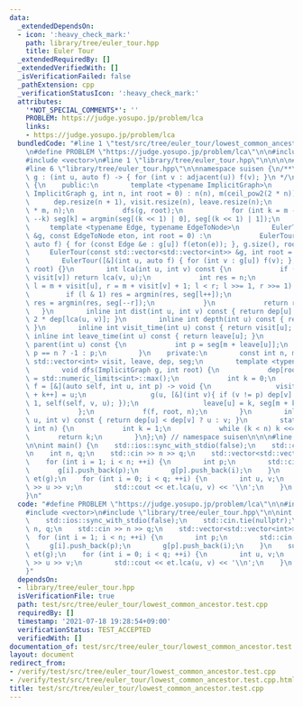 ```yaml
---
data:
  _extendedDependsOn:
  - icon: ':heavy_check_mark:'
    path: library/tree/euler_tour.hpp
    title: Euler Tour
  _extendedRequiredBy: []
  _extendedVerifiedWith: []
  _isVerificationFailed: false
  _pathExtension: cpp
  _verificationStatusIcon: ':heavy_check_mark:'
  attributes:
    '*NOT_SPECIAL_COMMENTS*': ''
    PROBLEM: https://judge.yosupo.jp/problem/lca
    links:
    - https://judge.yosupo.jp/problem/lca
  bundledCode: "#line 1 \"test/src/tree/euler_tour/lowest_common_ancestor.test.cpp\"\
    \n#define PROBLEM \"https://judge.yosupo.jp/problem/lca\"\n\n#include <iostream>\n\
    #include <vector>\n#line 1 \"library/tree/euler_tour.hpp\"\n\n\n\n#include <limits>\n\
    #line 6 \"library/tree/euler_tour.hpp\"\n\nnamespace suisen {\n/**\n * ImplicitGraph\
    \ g : (int u, auto f) -> { for (int v : adjacent(u)) f(v); }\n */\nclass EulerTour\
    \ {\n    public:\n        template <typename ImplicitGraph>\n        EulerTour(const\
    \ ImplicitGraph g, int n, int root = 0) : n(n), m(ceil_pow2(2 * n)) {\n      \
    \      dep.resize(n + 1), visit.resize(n), leave.resize(n);\n            seg.assign(2\
    \ * m, n);\n            dfs(g, root);\n            for (int k = m - 1; k > 0;\
    \ --k) seg[k] = argmin(seg[(k << 1) | 0], seg[(k << 1) | 1]);\n        }\n   \
    \     template <typename Edge, typename EdgeToNode>\n        EulerTour(const std::vector<std::vector<Edge>>\
    \ &g, const EdgeToNode eton, int root = 0) :\n            EulerTour([&](int u,\
    \ auto f) { for (const Edge &e : g[u]) f(eton(e)); }, g.size(), root) {}\n   \
    \     EulerTour(const std::vector<std::vector<int>> &g, int root = 0) :\n    \
    \        EulerTour([&](int u, auto f) { for (int v : g[u]) f(v); }, g.size(),\
    \ root) {}\n        int lca(int u, int v) const {\n            if (visit[u] >\
    \ visit[v]) return lca(v, u);\n            int res = n;\n            for (int\
    \ l = m + visit[u], r = m + visit[v] + 1; l < r; l >>= 1, r >>= 1) {\n       \
    \         if (l & 1) res = argmin(res, seg[l++]);\n                if (r & 1)\
    \ res = argmin(res, seg[--r]);\n            }\n            return res;\n     \
    \   }\n        inline int dist(int u, int v) const { return dep[u] + dep[v] -\
    \ 2 * dep[lca(u, v)]; }\n        inline int depth(int u) const { return dep[u];\
    \ }\n        inline int visit_time(int u) const { return visit[u]; }\n       \
    \ inline int leave_time(int u) const { return leave[u]; }\n        inline int\
    \ parent(int u) const {\n            int p = seg[m + leave[u]];\n            return\
    \ p == n ? -1 : p;\n        }\n    private:\n        const int n, m;\n       \
    \ std::vector<int> visit, leave, dep, seg;\n        template <typename ImplicitGraph>\n\
    \        void dfs(ImplicitGraph g, int root) {\n            dep[root] = 0, dep[n]\
    \ = std::numeric_limits<int>::max();\n            int k = 0;\n            auto\
    \ f = [&](auto self, int u, int p) -> void {\n                visit[u] = k, seg[m\
    \ + k++] = u;\n                g(u, [&](int v){ if (v != p) dep[v] = dep[u] +\
    \ 1, self(self, v, u); });\n                leave[u] = k, seg[m + k++] = p;\n\
    \            };\n            f(f, root, n);\n        }\n        inline int argmin(int\
    \ u, int v) const { return dep[u] < dep[v] ? u : v; }\n        static int ceil_pow2(const\
    \ int n) {\n            int k = 1;\n            while (k < n) k <<= 1;\n     \
    \       return k;\n        }\n};\n} // namespace suisen\n\n\n#line 6 \"test/src/tree/euler_tour/lowest_common_ancestor.test.cpp\"\
    \n\nint main() {\n    std::ios::sync_with_stdio(false);\n    std::cin.tie(nullptr);\n\
    \n    int n, q;\n    std::cin >> n >> q;\n    std::vector<std::vector<int>> g(n);\n\
    \    for (int i = 1; i < n; ++i) {\n        int p;\n        std::cin >> p;\n \
    \       g[i].push_back(p);\n        g[p].push_back(i);\n    }\n    suisen::EulerTour\
    \ et(g);\n    for (int i = 0; i < q; ++i) {\n        int u, v;\n        std::cin\
    \ >> u >> v;\n        std::cout << et.lca(u, v) << '\\n';\n    }\n    return 0;\n\
    }\n"
  code: "#define PROBLEM \"https://judge.yosupo.jp/problem/lca\"\n\n#include <iostream>\n\
    #include <vector>\n#include \"library/tree/euler_tour.hpp\"\n\nint main() {\n\
    \    std::ios::sync_with_stdio(false);\n    std::cin.tie(nullptr);\n\n    int\
    \ n, q;\n    std::cin >> n >> q;\n    std::vector<std::vector<int>> g(n);\n  \
    \  for (int i = 1; i < n; ++i) {\n        int p;\n        std::cin >> p;\n   \
    \     g[i].push_back(p);\n        g[p].push_back(i);\n    }\n    suisen::EulerTour\
    \ et(g);\n    for (int i = 0; i < q; ++i) {\n        int u, v;\n        std::cin\
    \ >> u >> v;\n        std::cout << et.lca(u, v) << '\\n';\n    }\n    return 0;\n\
    }"
  dependsOn:
  - library/tree/euler_tour.hpp
  isVerificationFile: true
  path: test/src/tree/euler_tour/lowest_common_ancestor.test.cpp
  requiredBy: []
  timestamp: '2021-07-18 19:28:54+09:00'
  verificationStatus: TEST_ACCEPTED
  verifiedWith: []
documentation_of: test/src/tree/euler_tour/lowest_common_ancestor.test.cpp
layout: document
redirect_from:
- /verify/test/src/tree/euler_tour/lowest_common_ancestor.test.cpp
- /verify/test/src/tree/euler_tour/lowest_common_ancestor.test.cpp.html
title: test/src/tree/euler_tour/lowest_common_ancestor.test.cpp
---
```

